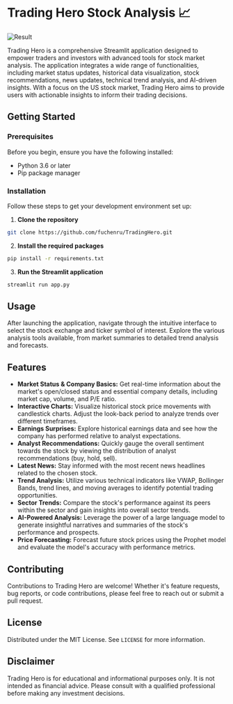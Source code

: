 # Trading Hero Stock Analysis 📈

![Result](https://i.postimg.cc/cLMsKfTw/Art.png)

Trading Hero is a comprehensive Streamlit application designed to empower traders and investors with advanced tools for stock market analysis. The application integrates a wide range of functionalities, including market status updates, historical data visualization, stock recommendations, news updates, technical trend analysis, and AI-driven insights. With a focus on the US stock market, Trading Hero aims to provide users with actionable insights to inform their trading decisions.

## Getting Started

### Prerequisites

Before you begin, ensure you have the following installed:
- Python 3.6 or later
- Pip package manager

### Installation

Follow these steps to get your development environment set up:

1. **Clone the repository**

```bash
git clone https://github.com/fuchenru/TradingHero.git
```

2. **Install the required packages**

```bash
pip install -r requirements.txt
```

3. **Run the Streamlit application**

```bash
streamlit run app.py
```

## Usage

After launching the application, navigate through the intuitive interface to select the stock exchange and ticker symbol of interest. Explore the various analysis tools available, from market summaries to detailed trend analysis and forecasts.

## Features

- **Market Status & Company Basics:** Get real-time information about the market's open/closed status and essential company details, including market cap, volume, and P/E ratio.
- **Interactive Charts:** Visualize historical stock price movements with candlestick charts. Adjust the look-back period to analyze trends over different timeframes.
- **Earnings Surprises:** Explore historical earnings data and see how the company has performed relative to analyst expectations.
- **Analyst Recommendations:** Quickly gauge the overall sentiment towards the stock by viewing the distribution of analyst recommendations (buy, hold, sell).
- **Latest News:** Stay informed with the most recent news headlines related to the chosen stock.
- **Trend Analysis:** Utilize various technical indicators like VWAP, Bollinger Bands, trend lines, and moving averages to identify potential trading opportunities.
- **Sector Trends:** Compare the stock's performance against its peers within the sector and gain insights into overall sector trends.
- **AI-Powered Analysis:** Leverage the power of a large language model to generate insightful narratives and summaries of the stock's performance and prospects.
- **Price Forecasting:** Forecast future stock prices using the Prophet model and evaluate the model's accuracy with performance metrics.

## Contributing

Contributions to Trading Hero are welcome! Whether it's feature requests, bug reports, or code contributions, please feel free to reach out or submit a pull request.

## License

Distributed under the MIT License. See `LICENSE` for more information.

## Disclaimer

Trading Hero is for educational and informational purposes only. It is not intended as financial advice. Please consult with a qualified professional before making any investment decisions.